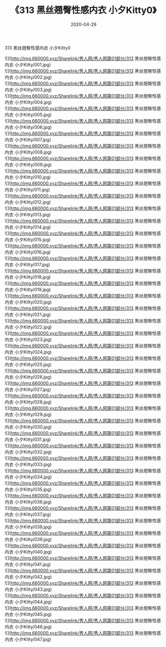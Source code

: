 ﻿---
layout: post
title:  《313 黑丝翘臀性感内衣 小夕Kitty0》
date:   2020-04-29
img: http://img.660000.xyz/Sharelink/秀人网/秀人网第01部分/313 黑丝翘臀性感内衣 小夕Kitty0/000.jpg
categories: [美女, 清纯, 唯美]
---

313 黑丝翘臀性感内衣 小夕Kitty0

  ![](http://img.660000.xyz/Sharelink/秀人网/秀人网第01部分/313 黑丝翘臀性感内衣 小夕Kitty/001.jpg) <br> ![](http://img.660000.xyz/Sharelink/秀人网/秀人网第01部分/313 黑丝翘臀性感内衣 小夕Kitty/002.jpg) <br> ![](http://img.660000.xyz/Sharelink/秀人网/秀人网第01部分/313 黑丝翘臀性感内衣 小夕Kitty/003.jpg) <br> ![](http://img.660000.xyz/Sharelink/秀人网/秀人网第01部分/313 黑丝翘臀性感内衣 小夕Kitty/004.jpg) <br> ![](http://img.660000.xyz/Sharelink/秀人网/秀人网第01部分/313 黑丝翘臀性感内衣 小夕Kitty/005.jpg) <br> ![](http://img.660000.xyz/Sharelink/秀人网/秀人网第01部分/313 黑丝翘臀性感内衣 小夕Kitty/006.jpg) <br> ![](http://img.660000.xyz/Sharelink/秀人网/秀人网第01部分/313 黑丝翘臀性感内衣 小夕Kitty/007.jpg) <br> ![](http://img.660000.xyz/Sharelink/秀人网/秀人网第01部分/313 黑丝翘臀性感内衣 小夕Kitty/008.jpg) <br> ![](http://img.660000.xyz/Sharelink/秀人网/秀人网第01部分/313 黑丝翘臀性感内衣 小夕Kitty/009.jpg) <br> ![](http://img.660000.xyz/Sharelink/秀人网/秀人网第01部分/313 黑丝翘臀性感内衣 小夕Kitty/010.jpg) <br> ![](http://img.660000.xyz/Sharelink/秀人网/秀人网第01部分/313 黑丝翘臀性感内衣 小夕Kitty/011.jpg) <br> ![](http://img.660000.xyz/Sharelink/秀人网/秀人网第01部分/313 黑丝翘臀性感内衣 小夕Kitty/012.jpg) <br> ![](http://img.660000.xyz/Sharelink/秀人网/秀人网第01部分/313 黑丝翘臀性感内衣 小夕Kitty/013.jpg) <br> ![](http://img.660000.xyz/Sharelink/秀人网/秀人网第01部分/313 黑丝翘臀性感内衣 小夕Kitty/014.jpg) <br> ![](http://img.660000.xyz/Sharelink/秀人网/秀人网第01部分/313 黑丝翘臀性感内衣 小夕Kitty/015.jpg) <br> ![](http://img.660000.xyz/Sharelink/秀人网/秀人网第01部分/313 黑丝翘臀性感内衣 小夕Kitty/016.jpg) <br> ![](http://img.660000.xyz/Sharelink/秀人网/秀人网第01部分/313 黑丝翘臀性感内衣 小夕Kitty/017.jpg) <br> ![](http://img.660000.xyz/Sharelink/秀人网/秀人网第01部分/313 黑丝翘臀性感内衣 小夕Kitty/018.jpg) <br> ![](http://img.660000.xyz/Sharelink/秀人网/秀人网第01部分/313 黑丝翘臀性感内衣 小夕Kitty/019.jpg) <br> ![](http://img.660000.xyz/Sharelink/秀人网/秀人网第01部分/313 黑丝翘臀性感内衣 小夕Kitty/020.jpg) <br> ![](http://img.660000.xyz/Sharelink/秀人网/秀人网第01部分/313 黑丝翘臀性感内衣 小夕Kitty/021.jpg) <br> ![](http://img.660000.xyz/Sharelink/秀人网/秀人网第01部分/313 黑丝翘臀性感内衣 小夕Kitty/022.jpg) <br> ![](http://img.660000.xyz/Sharelink/秀人网/秀人网第01部分/313 黑丝翘臀性感内衣 小夕Kitty/023.jpg) <br> ![](http://img.660000.xyz/Sharelink/秀人网/秀人网第01部分/313 黑丝翘臀性感内衣 小夕Kitty/024.jpg) <br> ![](http://img.660000.xyz/Sharelink/秀人网/秀人网第01部分/313 黑丝翘臀性感内衣 小夕Kitty/025.jpg) <br> ![](http://img.660000.xyz/Sharelink/秀人网/秀人网第01部分/313 黑丝翘臀性感内衣 小夕Kitty/026.jpg) <br> ![](http://img.660000.xyz/Sharelink/秀人网/秀人网第01部分/313 黑丝翘臀性感内衣 小夕Kitty/027.jpg) <br> ![](http://img.660000.xyz/Sharelink/秀人网/秀人网第01部分/313 黑丝翘臀性感内衣 小夕Kitty/028.jpg) <br> ![](http://img.660000.xyz/Sharelink/秀人网/秀人网第01部分/313 黑丝翘臀性感内衣 小夕Kitty/029.jpg) <br> ![](http://img.660000.xyz/Sharelink/秀人网/秀人网第01部分/313 黑丝翘臀性感内衣 小夕Kitty/030.jpg) <br> ![](http://img.660000.xyz/Sharelink/秀人网/秀人网第01部分/313 黑丝翘臀性感内衣 小夕Kitty/031.jpg) <br> ![](http://img.660000.xyz/Sharelink/秀人网/秀人网第01部分/313 黑丝翘臀性感内衣 小夕Kitty/032.jpg) <br> ![](http://img.660000.xyz/Sharelink/秀人网/秀人网第01部分/313 黑丝翘臀性感内衣 小夕Kitty/033.jpg) <br> ![](http://img.660000.xyz/Sharelink/秀人网/秀人网第01部分/313 黑丝翘臀性感内衣 小夕Kitty/034.jpg) <br> ![](http://img.660000.xyz/Sharelink/秀人网/秀人网第01部分/313 黑丝翘臀性感内衣 小夕Kitty/035.jpg) <br> ![](http://img.660000.xyz/Sharelink/秀人网/秀人网第01部分/313 黑丝翘臀性感内衣 小夕Kitty/036.jpg) <br> ![](http://img.660000.xyz/Sharelink/秀人网/秀人网第01部分/313 黑丝翘臀性感内衣 小夕Kitty/037.jpg) <br> ![](http://img.660000.xyz/Sharelink/秀人网/秀人网第01部分/313 黑丝翘臀性感内衣 小夕Kitty/038.jpg) <br> ![](http://img.660000.xyz/Sharelink/秀人网/秀人网第01部分/313 黑丝翘臀性感内衣 小夕Kitty/039.jpg) <br> ![](http://img.660000.xyz/Sharelink/秀人网/秀人网第01部分/313 黑丝翘臀性感内衣 小夕Kitty/040.jpg) <br> ![](http://img.660000.xyz/Sharelink/秀人网/秀人网第01部分/313 黑丝翘臀性感内衣 小夕Kitty/041.jpg) <br> ![](http://img.660000.xyz/Sharelink/秀人网/秀人网第01部分/313 黑丝翘臀性感内衣 小夕Kitty/042.jpg) <br> ![](http://img.660000.xyz/Sharelink/秀人网/秀人网第01部分/313 黑丝翘臀性感内衣 小夕Kitty/043.jpg) <br> ![](http://img.660000.xyz/Sharelink/秀人网/秀人网第01部分/313 黑丝翘臀性感内衣 小夕Kitty/044.jpg) <br> ![](http://img.660000.xyz/Sharelink/秀人网/秀人网第01部分/313 黑丝翘臀性感内衣 小夕Kitty/045.jpg) <br> ![](http://img.660000.xyz/Sharelink/秀人网/秀人网第01部分/313 黑丝翘臀性感内衣 小夕Kitty/046.jpg) <br> ![](http://img.660000.xyz/Sharelink/秀人网/秀人网第01部分/313 黑丝翘臀性感内衣 小夕Kitty/047.jpg) <br>
